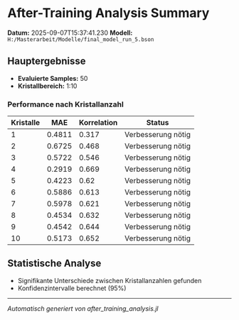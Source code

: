 # After-Training Analysis Summary

**Datum:** 2025-09-07T15:37:41.230
**Modell:** `H:/Masterarbeit/Modelle/final_model_run_5.bson`

## Hauptergebnisse

- **Evaluierte Samples:** 50
- **Kristallbereich:** 1:10

### Performance nach Kristallanzahl

| Kristalle | MAE | Korrelation | Status |
|-----------|-----|-------------|--------|
| 1 | 0.4811 | 0.317 | Verbesserung nötig |
| 2 | 0.6725 | 0.468 | Verbesserung nötig |
| 3 | 0.5722 | 0.546 | Verbesserung nötig |
| 4 | 0.2919 | 0.669 | Verbesserung nötig |
| 5 | 0.4223 | 0.62 | Verbesserung nötig |
| 6 | 0.5886 | 0.613 | Verbesserung nötig |
| 7 | 0.5978 | 0.621 | Verbesserung nötig |
| 8 | 0.4534 | 0.632 | Verbesserung nötig |
| 9 | 0.4542 | 0.644 | Verbesserung nötig |
| 10 | 0.5173 | 0.652 | Verbesserung nötig |

## Statistische Analyse

- Signifikante Unterschiede zwischen Kristallanzahlen gefunden
- Konfidenzintervalle berechnet (95%)

---
*Automatisch generiert von after_training_analysis.jl*
